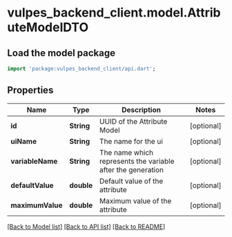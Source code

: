 # vulpes_backend_client.model.AttributeModelDTO

## Load the model package
```dart
import 'package:vulpes_backend_client/api.dart';
```

## Properties
Name | Type | Description | Notes
------------ | ------------- | ------------- | -------------
**id** | **String** | UUID of the Attribute Model | [optional] 
**uiName** | **String** | The name for the ui | [optional] 
**variableName** | **String** | The name which represents the variable after the generation | [optional] 
**defaultValue** | **double** | Default value of the attribute | [optional] 
**maximumValue** | **double** | Maximum value of the attribute | [optional] 

[[Back to Model list]](../README.md#documentation-for-models) [[Back to API list]](../README.md#documentation-for-api-endpoints) [[Back to README]](../README.md)


